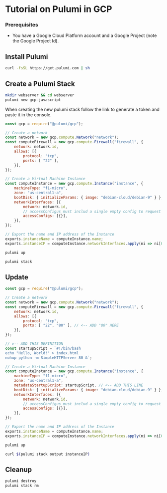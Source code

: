 # Tutorial on Pulumi in GCP

### Prerequisites

 -  You have a Google Cloud Platform account and a Google Project (note the Google Project Id).

## Install Pulumi

```bash
curl -fsSL https://get.pulumi.com | sh
```

## Create a Pulumi Stack
```bash
mkdir webserver && cd webserver
pulumi new gcp-javascript
```

When creating the new pulumi stack follow the link to generate a token and paste it in the console.

```js
const gcp = require("@pulumi/gcp");

// Create a network
const network = new gcp.compute.Network("network");
const computeFirewall = new gcp.compute.Firewall("firewall", {
    network: network.id,
    allows: [{
        protocol: "tcp",
        ports: [ "22" ],
    }],
});

// Create a Virtual Machine Instance
const computeInstance = new gcp.compute.Instance("instance", {
    machineType: "f1-micro",
    zone: "us-central1-a",
    bootDisk: { initializeParams: { image: "debian-cloud/debian-9" } },
    networkInterfaces: [{
        network: network.id,
        // accessConfigus must includ a single empty config to request an ephemeral IP
        accessConfigs: [{}],
    }],
});

// Export the name and IP address of the Instance
exports.instanceName = computeInstance.name;
exports.instanceIP = computeInstance.networkInterfaces.apply(ni => ni[0].accessConfigs[0].natIp);
```

```bash
pulumi up
```

```bash
pulumi stack
```

## Update

```js
const gcp = require("@pulumi/gcp");

// Create a network
const network = new gcp.compute.Network("network");
const computeFirewall = new gcp.compute.Firewall("firewall", {
    network: network.id,
    allows: [{
        protocol: "tcp",
        ports: [ "22", "80" ], // <-- ADD "80" HERE
    }],
});

// v-- ADD THIS DEFINITION
const startupScript = `#!/bin/bash
echo "Hello, World!" > index.html
nohup python -m SimpleHTTPServer 80 &`;

// Create a Virtual Machine Instance
const computeInstance = new gcp.compute.Instance("instance", {
    machineType: "f1-micro",
    zone: "us-central1-a",
    metadataStartupScript: startupScript, // <-- ADD THIS LINE
    bootDisk: { initializeParams: { image: "debian-cloud/debian-9" } },
    networkInterfaces: [{
        network: network.id,
        // accessConfigus must includ a single empty config to request an ephemeral IP
        accessConfigs: [{}],
    }],
});

// Export the name and IP address of the Instance
exports.instanceName = computeInstance.name;
exports.instanceIP = computeInstance.networkInterfaces.apply(ni => ni[0].accessConfigs[0].natIp);
```

```bash
pulumi up
```

```bash
curl $(pulumi stack output instanceIP)
```

## Cleanup

```bash
pulumi destroy
pulumi stack rm
```
